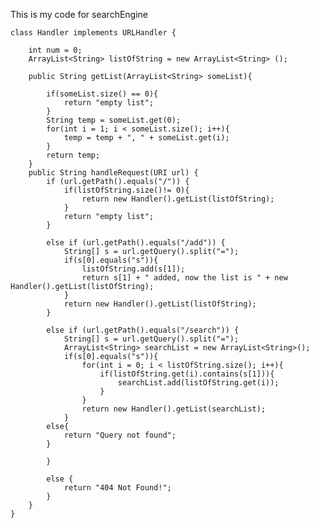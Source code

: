 This is my code for searchEngine

    class Handler implements URLHandler {
    
        int num = 0;
        ArrayList<String> listOfString = new ArrayList<String> ();

        public String getList(ArrayList<String> someList){
        
            if(someList.size() == 0){
                return "empty list";
            }
            String temp = someList.get(0);
            for(int i = 1; i < someList.size(); i++){
                temp = temp + ", " + someList.get(i);
            }
            return temp; 
        }
        public String handleRequest(URI url) {
            if (url.getPath().equals("/")) {
                if(listOfString.size()!= 0){
                    return new Handler().getList(listOfString);
                }
                return "empty list";
            } 

            else if (url.getPath().equals("/add")) {
                String[] s = url.getQuery().split("=");
                if(s[0].equals("s")){
                    listOfString.add(s[1]);
                    return s[1] + " added, now the list is " + new Handler().getList(listOfString);
                }
                return new Handler().getList(listOfString);
            } 

            else if (url.getPath().equals("/search")) {
                String[] s = url.getQuery().split("=");
                ArrayList<String> searchList = new ArrayList<String>();
                if(s[0].equals("s")){
                    for(int i = 0; i < listOfString.size(); i++){
                        if(listOfString.get(i).contains(s[1])){
                            searchList.add(listOfString.get(i));
                        }
                    }
                    return new Handler().getList(searchList);
                }
            else{
                return "Query not found";
            }

            } 

            else {
                return "404 Not Found!";
            }
        }
    }
